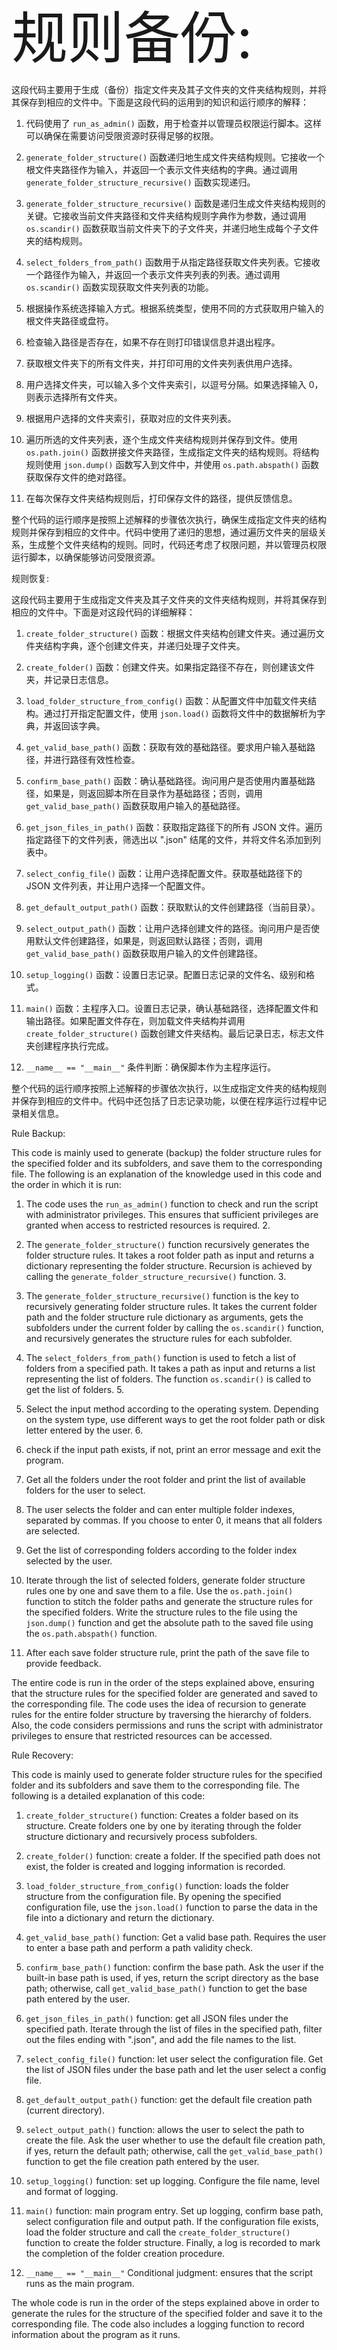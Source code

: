 <span style="font-size:90px;">规则备份:</span>

这段代码主要用于生成（备份）指定文件夹及其子文件夹的文件夹结构规则，并将其保存到相应的文件中。下面是这段代码的运用到的知识和运行顺序的解释：

1. 代码使用了 `run_as_admin()` 函数，用于检查并以管理员权限运行脚本。这样可以确保在需要访问受限资源时获得足够的权限。

2. `generate_folder_structure()` 函数递归地生成文件夹结构规则。它接收一个根文件夹路径作为输入，并返回一个表示文件夹结构的字典。通过调用 `generate_folder_structure_recursive()` 函数实现递归。

3. `generate_folder_structure_recursive()` 函数是递归生成文件夹结构规则的关键。它接收当前文件夹路径和文件夹结构规则字典作为参数，通过调用 `os.scandir()` 函数获取当前文件夹下的子文件夹，并递归地生成每个子文件夹的结构规则。

4. `select_folders_from_path()` 函数用于从指定路径获取文件夹列表。它接收一个路径作为输入，并返回一个表示文件夹列表的列表。通过调用 `os.scandir()` 函数实现获取文件夹列表的功能。

5. 根据操作系统选择输入方式。根据系统类型，使用不同的方式获取用户输入的根文件夹路径或盘符。

6. 检查输入路径是否存在，如果不存在则打印错误信息并退出程序。

7. 获取根文件夹下的所有文件夹，并打印可用的文件夹列表供用户选择。

8. 用户选择文件夹，可以输入多个文件夹索引，以逗号分隔。如果选择输入 0，则表示选择所有文件夹。

9. 根据用户选择的文件夹索引，获取对应的文件夹列表。

10. 遍历所选的文件夹列表，逐个生成文件夹结构规则并保存到文件。使用 `os.path.join()` 函数拼接文件夹路径，生成指定文件夹的结构规则。将结构规则使用 `json.dump()` 函数写入到文件中，并使用 `os.path.abspath()` 函数获取保存文件的绝对路径。

11. 在每次保存文件夹结构规则后，打印保存文件的路径，提供反馈信息。

整个代码的运行顺序是按照上述解释的步骤依次执行，确保生成指定文件夹的结构规则并保存到相应的文件中。代码中使用了递归的思想，通过遍历文件夹的层级关系，生成整个文件夹结构的规则。同时，代码还考虑了权限问题，并以管理员权限运行脚本，以确保能够访问受限资源。

规则恢复:

这段代码主要用于生成指定文件夹及其子文件夹的文件夹结构规则，并将其保存到相应的文件中。下面是对这段代码的详细解释：

1. `create_folder_structure()` 函数：根据文件夹结构创建文件夹。通过遍历文件夹结构字典，逐个创建文件夹，并递归处理子文件夹。

2. `create_folder()` 函数：创建文件夹。如果指定路径不存在，则创建该文件夹，并记录日志信息。

3. `load_folder_structure_from_config()` 函数：从配置文件中加载文件夹结构。通过打开指定配置文件，使用 `json.load()` 函数将文件中的数据解析为字典，并返回该字典。

4. `get_valid_base_path()` 函数：获取有效的基础路径。要求用户输入基础路径，并进行路径有效性检查。

5. `confirm_base_path()` 函数：确认基础路径。询问用户是否使用内置基础路径，如果是，则返回脚本所在目录作为基础路径；否则，调用 `get_valid_base_path()` 函数获取用户输入的基础路径。

6. `get_json_files_in_path()` 函数：获取指定路径下的所有 JSON 文件。遍历指定路径下的文件列表，筛选出以 ".json" 结尾的文件，并将文件名添加到列表中。

7. `select_config_file()` 函数：让用户选择配置文件。获取基础路径下的 JSON 文件列表，并让用户选择一个配置文件。

8. `get_default_output_path()` 函数：获取默认的文件创建路径（当前目录）。

9. `select_output_path()` 函数：让用户选择创建文件的路径。询问用户是否使用默认文件创建路径，如果是，则返回默认路径；否则，调用 `get_valid_base_path()` 函数获取用户输入的文件创建路径。

10. `setup_logging()` 函数：设置日志记录。配置日志记录的文件名、级别和格式。

11. `main()` 函数：主程序入口。设置日志记录，确认基础路径，选择配置文件和输出路径。如果配置文件存在，则加载文件夹结构并调用 `create_folder_structure()` 函数创建文件夹结构。最后记录日志，标志文件夹创建程序执行完成。

12. `__name__ == "__main__"` 条件判断：确保脚本作为主程序运行。

整个代码的运行顺序按照上述解释的步骤依次执行，以生成指定文件夹的结构规则并保存到相应的文件中。代码中还包括了日志记录功能，以便在程序运行过程中记录相关信息。

Rule Backup:

This code is mainly used to generate (backup) the folder structure rules for the specified folder and its subfolders, and save them to the corresponding file. The following is an explanation of the knowledge used in this code and the order in which it is run:

1. The code uses the `run_as_admin()` function to check and run the script with administrator privileges. This ensures that sufficient privileges are granted when access to restricted resources is required. 2.

2. The `generate_folder_structure()` function recursively generates the folder structure rules. It takes a root folder path as input and returns a dictionary representing the folder structure. Recursion is achieved by calling the `generate_folder_structure_recursive()` function. 3.

3. The `generate_folder_structure_recursive()` function is the key to recursively generating folder structure rules. It takes the current folder path and the folder structure rule dictionary as arguments, gets the subfolders under the current folder by calling the `os.scandir()` function, and recursively generates the structure rules for each subfolder.

4. The `select_folders_from_path()` function is used to fetch a list of folders from a specified path. It takes a path as input and returns a list representing the list of folders. The function `os.scandir()` is called to get the list of folders. 5.

5. Select the input method according to the operating system. Depending on the system type, use different ways to get the root folder path or disk letter entered by the user. 6.

6. check if the input path exists, if not, print an error message and exit the program.

7. Get all the folders under the root folder and print the list of available folders for the user to select.

8. The user selects the folder and can enter multiple folder indexes, separated by commas. If you choose to enter 0, it means that all folders are selected.

9. Get the list of corresponding folders according to the folder index selected by the user.

10. Iterate through the list of selected folders, generate folder structure rules one by one and save them to a file. Use the `os.path.join()` function to stitch the folder paths and generate the structure rules for the specified folders. Write the structure rules to the file using the `json.dump()` function and get the absolute path to the saved file using the `os.path.abspath()` function.

11. After each save folder structure rule, print the path of the save file to provide feedback.

The entire code is run in the order of the steps explained above, ensuring that the structure rules for the specified folder are generated and saved to the corresponding file. The code uses the idea of recursion to generate rules for the entire folder structure by traversing the hierarchy of folders. Also, the code considers permissions and runs the script with administrator privileges to ensure that restricted resources can be accessed.

Rule Recovery:

This code is mainly used to generate folder structure rules for the specified folder and its subfolders and save them to the corresponding file. The following is a detailed explanation of this code:

1. `create_folder_structure()` function: Creates a folder based on its structure. Create folders one by one by iterating through the folder structure dictionary and recursively process subfolders.

2. `create_folder()` function: create a folder. If the specified path does not exist, the folder is created and logging information is recorded.

3. `load_folder_structure_from_config()` function: loads the folder structure from the configuration file. By opening the specified configuration file, use the `json.load()` function to parse the data in the file into a dictionary and return the dictionary.

4. `get_valid_base_path()` function: Get a valid base path. Requires the user to enter a base path and perform a path validity check.

5. `confirm_base_path()` function: confirm the base path. Ask the user if the built-in base path is used, if yes, return the script directory as the base path; otherwise, call `get_valid_base_path()` function to get the base path entered by the user.

6. `get_json_files_in_path()` function: get all JSON files under the specified path. Iterate through the list of files in the specified path, filter out the files ending with ".json", and add the file names to the list.

7. `select_config_file()` function: let user select the configuration file. Get the list of JSON files under the base path and let the user select a config file.

8. `get_default_output_path()` function: get the default file creation path (current directory).

9. `select_output_path()` function: allows the user to select the path to create the file. Ask the user whether to use the default file creation path, if yes, return the default path; otherwise, call the `get_valid_base_path()` function to get the file creation path entered by the user.

10. `setup_logging()` function: set up logging. Configure the file name, level and format of logging.

11. `main()` function: main program entry. Set up logging, confirm base path, select configuration file and output path. If the configuration file exists, load the folder structure and call the `create_folder_structure()` function to create the folder structure. Finally, a log is recorded to mark the completion of the folder creation procedure.

12. `__name__ == "__main__"` Conditional judgment: ensures that the script runs as the main program.

The whole code is run in the order of the steps explained above in order to generate the rules for the structure of the specified folder and save it to the corresponding file. The code also includes a logging function to record information about the program as it runs.
